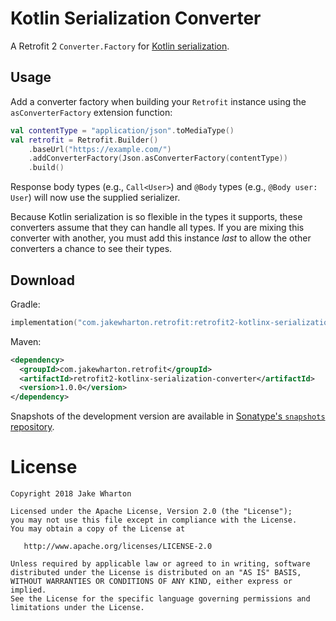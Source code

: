 # Kotlin Serialization Converter

A Retrofit 2 `Converter.Factory` for [Kotlin serialization](https://github.com/Kotlin/kotlinx.serialization/).


## Usage

Add a converter factory when building your `Retrofit` instance using the `asConverterFactory`
extension function:

```kotlin
val contentType = "application/json".toMediaType()
val retrofit = Retrofit.Builder()
    .baseUrl("https://example.com/")
    .addConverterFactory(Json.asConverterFactory(contentType))
    .build()
```

Response body types (e.g., `Call<User>`) and `@Body` types (e.g., `@Body user: User`) will now use
the supplied serializer.

Because Kotlin serialization is so flexible in the types it supports, these converters assume
that they can handle all types. If you are mixing this converter with another, you must add this
instance _last_ to allow the other converters a chance to see their types.


## Download

Gradle:
```kotlin
implementation("com.jakewharton.retrofit:retrofit2-kotlinx-serialization-converter:1.0.0")
```

Maven:
```xml
<dependency>
  <groupId>com.jakewharton.retrofit</groupId>
  <artifactId>retrofit2-kotlinx-serialization-converter</artifactId>
  <version>1.0.0</version>
</dependency>
```

Snapshots of the development version are available in
[Sonatype's `snapshots` repository](https://oss.sonatype.org/content/repositories/snapshots/).


# License

    Copyright 2018 Jake Wharton

    Licensed under the Apache License, Version 2.0 (the "License");
    you may not use this file except in compliance with the License.
    You may obtain a copy of the License at

       http://www.apache.org/licenses/LICENSE-2.0

    Unless required by applicable law or agreed to in writing, software
    distributed under the License is distributed on an "AS IS" BASIS,
    WITHOUT WARRANTIES OR CONDITIONS OF ANY KIND, either express or implied.
    See the License for the specific language governing permissions and
    limitations under the License.
